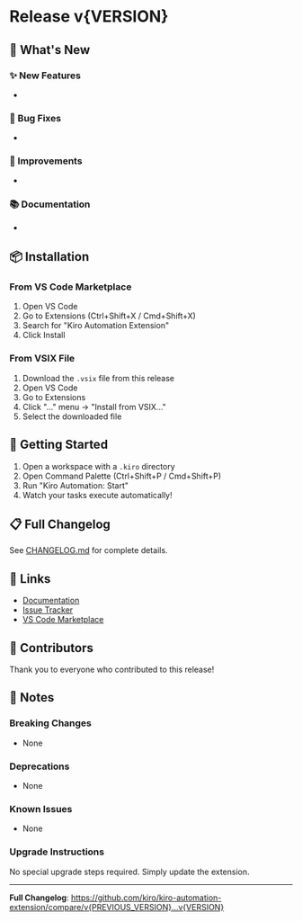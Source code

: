 # Release v{VERSION}

## 🎉 What's New

<!-- Highlight the most important changes -->

### ✨ New Features
- 

### 🐛 Bug Fixes
- 

### 🔧 Improvements
- 

### 📚 Documentation
- 

## 📦 Installation

### From VS Code Marketplace
1. Open VS Code
2. Go to Extensions (Ctrl+Shift+X / Cmd+Shift+X)
3. Search for "Kiro Automation Extension"
4. Click Install

### From VSIX File
1. Download the `.vsix` file from this release
2. Open VS Code
3. Go to Extensions
4. Click "..." menu → "Install from VSIX..."
5. Select the downloaded file

## 🚀 Getting Started

1. Open a workspace with a `.kiro` directory
2. Open Command Palette (Ctrl+Shift+P / Cmd+Shift+P)
3. Run "Kiro Automation: Start"
4. Watch your tasks execute automatically!

## 📋 Full Changelog

See [CHANGELOG.md](https://github.com/kiro/kiro-automation-extension/blob/main/CHANGELOG.md) for complete details.

## 🔗 Links

- [Documentation](https://github.com/kiro/kiro-automation-extension#readme)
- [Issue Tracker](https://github.com/kiro/kiro-automation-extension/issues)
- [VS Code Marketplace](https://marketplace.visualstudio.com/items?itemName=kiro.kiro-automation-extension)

## 🙏 Contributors

Thank you to everyone who contributed to this release!

<!-- GitHub will automatically add contributor list -->

## 📝 Notes

### Breaking Changes
<!-- List any breaking changes -->
- None

### Deprecations
<!-- List any deprecations -->
- None

### Known Issues
<!-- List any known issues -->
- None

### Upgrade Instructions
<!-- Add upgrade instructions if needed -->
No special upgrade steps required. Simply update the extension.

---

**Full Changelog**: https://github.com/kiro/kiro-automation-extension/compare/v{PREVIOUS_VERSION}...v{VERSION}
